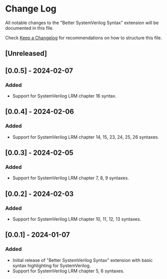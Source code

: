 # Change Log

All notable changes to the "Better SystemVerilog Syntax" extension will be documented in this file.

Check [Keep a Changelog](http://keepachangelog.com/) for recommendations on how to structure this file.

## [Unreleased]

## [0.0.5] - 2024-02-07

### Added

- Support for SystemVerilog LRM chapter 16 syntax.

## [0.0.4] - 2024-02-06

### Added

- Support for SystemVerilog LRM chapter 14, 15, 23, 24, 25, 26 syntaxes.

## [0.0.3] - 2024-02-05

### Added

- Support for SystemVerilog LRM chapter 7, 8, 9 syntaxes.

## [0.0.2] - 2024-02-03

### Added

- Support for SystemVerilog LRM chapter 10, 11, 12, 13 syntaxes.

## [0.0.1] - 2024-01-07

### Added

- Initial release of "Better SystemVerilog Syntax" extension with basic syntax highlighting for SystemVerilog.
- Support for SystemVerilog LRM chapter 5, 6 syntaxes.
